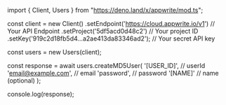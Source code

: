 import { Client, Users } from "https://deno.land/x/appwrite/mod.ts";

const client = new Client()
    .setEndpoint('https://cloud.appwrite.io/v1') // Your API Endpoint
    .setProject('5df5acd0d48c2') // Your project ID
    .setKey('919c2d18fb5d4...a2ae413da83346ad2'); // Your secret API key

const users = new Users(client);

const response = await users.createMD5User(
    '[USER_ID]', // userId
    'email@example.com', // email
    'password', // password
    '[NAME]' // name (optional)
);

console.log(response);

